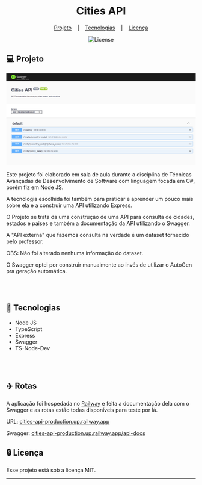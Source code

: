 <h1 align="center">Cities API</h1>

<div align="center">

[Projeto](#projeto)
&nbsp;&nbsp;&nbsp;|&nbsp;&nbsp;&nbsp;
[Tecnologias](#tecnologias)
&nbsp;&nbsp;&nbsp;|&nbsp;&nbsp;&nbsp;
[Licença](#license)

</div>

<p align="center">
  <img alt="License" src="https://img.shields.io/static/v1?label=license&message=MIT&color=49AA26&labelColor=000000">
</p>

## 💻 Projeto <a name = "projeto"></a>

<div align="center">
  <img alt="License" src="./assets/Preview.png">
</div>

Este projeto foi elaborado em sala de aula durante a disciplina de Técnicas Avançadas de Desenvolvimento de Software com linguagem focada em C#, porém fiz em Node JS.

A tecnologia escolhida foi também para praticar e aprender um pouco mais sobre ela e a construir uma API utilizando Express.

O Projeto se trata da uma construção de uma API para consulta de cidades, estados e paises e também a documentação da API utilizando o Swagger.

A "API externa" que fazemos consulta na verdade é um dataset fornecido pelo professor.

OBS: Não foi alterado nenhuma informação do dataset.

O Swagger optei por construir manualmente ao invés de utilizar o AutoGen pra geração automática.

<br>
<br>

## 🚀 Tecnologias <a name = "tecnologias"></a>

- Node JS
- TypeScript
- Express
- Swagger
- TS-Node-Dev

<br>
<br>

## ✈️ Rotas

A aplicação foi hospedada no [Railway](https://railway.app) e feita a documentação dela com o Swagger e as rotas estão todas disponíveis para teste por lá.

URL: [cities-api-production.up.railway.app](cities-api-production.up.railway.app)

Swagger: [cities-api-production.up.railway.app/api-docs](cities-api-production.up.railway.app/api-docs)

## 🔒 Licença

Esse projeto está sob a licença MIT.

<hr>
